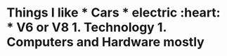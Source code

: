 <h1> Things I like 
  * Cars
    * electric :heart:
    * V6 or V8 
  1. Technology 
    1. Computers and Hardware mostly 
  
